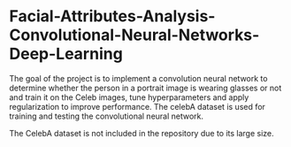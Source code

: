 # Facial-Attributes-Analysis-Convolutional-Neural-Networks-Deep-Learning
The goal of the project is to implement a convolution neural network to determine whether the person in a portrait image is wearing glasses or not and train it on the Celeb images, tune hyperparameters and apply regularization to improve performance.  The celebA dataset is used for training and testing the convolutional neural network. 

The CelebA dataset is not included in the repository due to its large size. 

